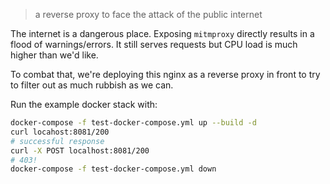 > a reverse proxy to face the attack of the public internet

The internet is a dangerous place. Exposing `mitmproxy` directly results in a flood of warnings/errors. It still serves requests but CPU load is much higher than we'd like.

To combat that, we're deploying this nginx as a reverse proxy in front to try to filter out as much rubbish as we can.

Run the example docker stack with:
```bash
docker-compose -f test-docker-compose.yml up --build -d
curl locahost:8081/200
# successful response
curl -X POST localhost:8081/200
# 403!
docker-compose -f test-docker-compose.yml down
```
